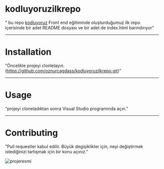 # kodluyoruzilkrepo
" bu repo  [kodluyoruz](https://www.kodluyoruz.org/) Front end eğitiminde oluşturduğumuz ilk repo. içerisinde bir adet README dosyası ve bir adet de index.html barındırıyor"

---


# Installation

"Öncelikle projeyi clonlelayın. (https://github.com/oznurcagdass/kodluyoruzilkrepo.git)"

---

# Usage

"projeyi cloneladıktan sonra Visual Studio programında açın."


---


# Contributing


"Pull requestler kabul edilir. Büyük degişiklikler için, neyi değiştirmek istediğinizi tartışmak için bir konu açınız."

![projeresmi](image.png)
